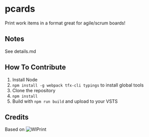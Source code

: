 # pcards

Print work items in a format great for agile/scrum boards!

## Notes

See details.md

## How To Contribute

1. Install Node
2. `npm install -g webpack tfx-cli typings` to install global tools
3. Clone the repository
4. `npm install`
5. Build with `npm run build` and upload to your VSTS

## Credits

Based on ![WIPrint](https://github.com/MrTarantula/WIPrint)